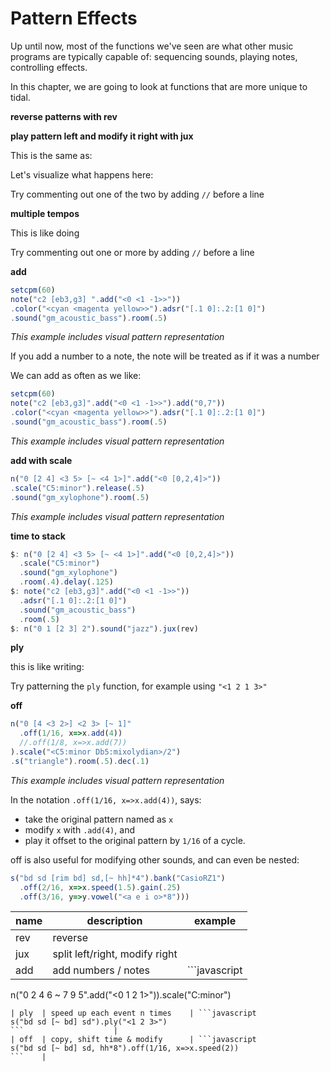 # Pattern Effects

Up until now, most of the functions we've seen are what other music programs are typically capable of: sequencing sounds, playing notes, controlling effects.

In this chapter, we are going to look at functions that are more unique to tidal.

**reverse patterns with rev**



**play pattern left and modify it right with jux**



This is the same as:



Let's visualize what happens here:



Try commenting out one of the two by adding `//` before a line

**multiple tempos**



This is like doing



Try commenting out one or more by adding `//` before a line

**add**

```javascript
setcpm(60)
note("c2 [eb3,g3] ".add("<0 <1 -1>>"))
.color("<cyan <magenta yellow>>").adsr("[.1 0]:.2:[1 0]")
.sound("gm_acoustic_bass").room(.5)
```
*This example includes visual pattern representation*

If you add a number to a note, the note will be treated as if it was a number

We can add as often as we like:

```javascript
setcpm(60)
note("c2 [eb3,g3]".add("<0 <1 -1>>").add("0,7"))
.color("<cyan <magenta yellow>>").adsr("[.1 0]:.2:[1 0]")
.sound("gm_acoustic_bass").room(.5)
```
*This example includes visual pattern representation*

**add with scale**

```javascript
n("0 [2 4] <3 5> [~ <4 1>]".add("<0 [0,2,4]>"))
.scale("C5:minor").release(.5)
.sound("gm_xylophone").room(.5)
```
*This example includes visual pattern representation*

**time to stack**

```javascript
$: n("0 [2 4] <3 5> [~ <4 1>]".add("<0 [0,2,4]>"))
  .scale("C5:minor")
  .sound("gm_xylophone")
  .room(.4).delay(.125)
$: note("c2 [eb3,g3]".add("<0 <1 -1>>"))
  .adsr("[.1 0]:.2:[1 0]")
  .sound("gm_acoustic_bass")
  .room(.5)
$: n("0 1 [2 3] 2").sound("jazz").jux(rev)
```

**ply**



this is like writing:



Try patterning the `ply` function, for example using `"<1 2 1 3>"`

**off**

```javascript
n("0 [4 <3 2>] <2 3> [~ 1]"
  .off(1/16, x=>x.add(4))
  //.off(1/8, x=>x.add(7))
).scale("<C5:minor Db5:mixolydian>/2")
.s("triangle").room(.5).dec(.1)
```
*This example includes visual pattern representation*

In the notation `.off(1/16, x=>x.add(4))`, says:

- take the original pattern named as `x`
- modify `x` with `.add(4)`, and
- play it offset to the original pattern by `1/16` of a cycle.

off is also useful for modifying other sounds, and can even be nested:

```javascript
s("bd sd [rim bd] sd,[~ hh]*4").bank("CasioRZ1")
  .off(2/16, x=>x.speed(1.5).gain(.25)
  .off(3/16, y=>y.vowel("<a e i o>*8")))
```

| name | description                    | example                                                                                     |
| ---- | ------------------------------ | ------------------------------------------------------------------------------------------- |
| rev  | reverse                        |             |
| jux  | split left/right, modify right |          |
| add  | add numbers / notes            | ```javascript
n("0 2 4 6 ~ 7 9 5".add("<0 1 2 1>")).scale("C:minor")
``` |
| ply  | speed up each event n times    | ```javascript
s("bd sd [~ bd] sd").ply("<1 2 3>")
```                    |
| off  | copy, shift time & modify      | ```javascript
s("bd sd [~ bd] sd, hh*8").off(1/16, x=>x.speed(2))
```    |
